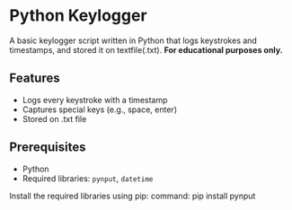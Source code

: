 # Python Keylogger

A basic keylogger script written in Python that logs keystrokes and timestamps, and stored it on textfile(.txt). 
**For educational purposes only.**

## Features

- Logs every keystroke with a timestamp
- Captures special keys (e.g., space, enter)
- Stored on .txt file

## Prerequisites

- Python
- Required libraries: `pynput`, `datetime`

Install the required libraries using pip:
command: pip install pynput
